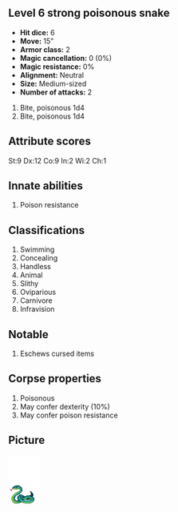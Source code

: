 ## Level 6 strong poisonous snake

- **Hit dice:** 6
- **Move:** 15"
- **Armor class:** 2
- **Magic cancellation:** 0 (0%)
- **Magic resistance:** 0%
- **Alignment:** Neutral
- **Size:** Medium-sized
- **Number of attacks:** 2
1. Bite, poisonous 1d4
2. Bite, poisonous 1d4

## Attribute scores

St:9 Dx:12 Co:9 In:2 Wi:2 Ch:1

## Innate abilities

1. Poison resistance

## Classifications

1. Swimming
2. Concealing
3. Handless
4. Animal
5. Slithy
6. Oviparious
7. Carnivore
8. Infravision

## Notable

1. Eschews cursed items

## Corpse properties

1. Poisonous
2. May confer dexterity (10%)
3. May confer poison resistance

## Picture

![Pit viper](https://github.com/hyvanmielenpelit/GnollHackTileSet/blob/main/Monsters/pit_viper/pit_viper.png?raw=true)
